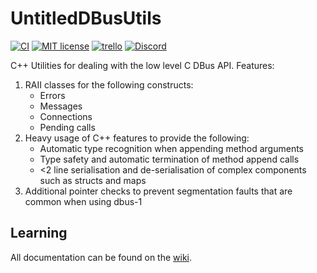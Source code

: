 # UntitledDBusUtils

[![CI](https://github.com/MadLadSquad/UntitledDBusUtils/actions/workflows/CI.yaml/badge.svg)](https://github.com/MadLadSquad/UntitledDBusUtils/actions/workflows/CI.yaml)
[![MIT license](https://img.shields.io/badge/License-MIT-blue.svg)](https://lbesson.mit-license.org/)
[![trello](https://img.shields.io/badge/Trello-UDE-blue])](https://trello.com/b/HmfuRY2K/untitleddesktop)
[![Discord](https://img.shields.io/discord/717037253292982315.svg?label=&logo=discord&logoColor=ffffff&color=7389D8&labelColor=6A7EC2)](https://discord.gg/4wgH8ZE)

C++ Utilities for dealing with the low level C DBus API. Features:
1. RAII classes for the following constructs:
   - Errors
   - Messages
   - Connections
   - Pending calls
1. Heavy usage of C++ features to provide the following:
   - Automatic type recognition when appending method arguments
   - Type safety and automatic termination of method append calls
   - <2 line serialisation and de-serialisation of complex components such as structs and maps
1. Additional pointer checks to prevent segmentation faults that are common when using dbus-1

## Learning
All documentation can be found on the [wiki](https://github.com/MadLadSquad/UntitledDBusUtils).
